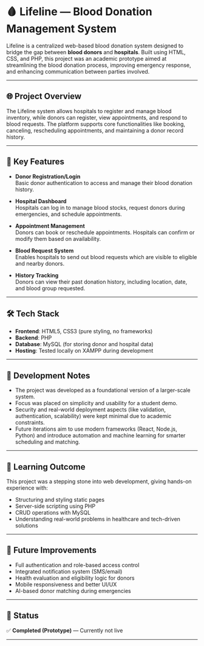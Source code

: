# 🩸 Lifeline — Blood Donation Management System

Lifeline is a centralized web-based blood donation system designed to bridge the gap between **blood donors** and **hospitals**. Built using HTML, CSS, and PHP, this project was an academic prototype aimed at streamlining the blood donation process, improving emergency response, and enhancing communication between parties involved.

---

## 🌐 Project Overview

The Lifeline system allows hospitals to register and manage blood inventory, while donors can register, view appointments, and respond to blood requests. The platform supports core functionalities like booking, canceling, rescheduling appointments, and maintaining a donor record history.

---

## 📌 Key Features

- **Donor Registration/Login**  
  Basic donor authentication to access and manage their blood donation history.

- **Hospital Dashboard**  
  Hospitals can log in to manage blood stocks, request donors during emergencies, and schedule appointments.

- **Appointment Management**  
  Donors can book or reschedule appointments. Hospitals can confirm or modify them based on availability.

- **Blood Request System**  
  Enables hospitals to send out blood requests which are visible to eligible and nearby donors.

- **History Tracking**  
  Donors can view their past donation history, including location, date, and blood group requested.

---

## 🛠️ Tech Stack

- **Frontend**: HTML5, CSS3 (pure styling, no frameworks)
- **Backend**: PHP
- **Database**: MySQL (for storing donor and hospital data)
- **Hosting**: Tested locally on XAMPP during development

---

## 🚧 Development Notes

- The project was developed as a foundational version of a larger-scale system.
- Focus was placed on simplicity and usability for a student demo.
- Security and real-world deployment aspects (like validation, authentication, scalability) were kept minimal due to academic constraints.
- Future iterations aim to use modern frameworks (React, Node.js, Python) and introduce automation and machine learning for smarter scheduling and matching.

---

## 📖 Learning Outcome

This project was a stepping stone into web development, giving hands-on experience with:
- Structuring and styling static pages
- Server-side scripting using PHP
- CRUD operations with MySQL
- Understanding real-world problems in healthcare and tech-driven solutions

---

## 🔮 Future Improvements

- Full authentication and role-based access control
- Integrated notification system (SMS/email)
- Health evaluation and eligibility logic for donors
- Mobile responsiveness and better UI/UX
- AI-based donor matching during emergencies

---

## 📁 Status

✅ **Completed (Prototype)** — Currently not live  

---

